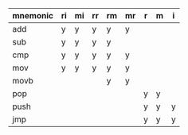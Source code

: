 | mnemonic | ri | mi | rr | rm | mr | r | m | i |
|----------|----|----|----|----|----|---|---|---|
| add      | y  | y  | y  | y  | y  |   |   |   |
| sub      | y  | y  | y  | y  |    |   |   |   |
| cmp      | y  | y  | y  | y  | y  |   |   |   |
| mov      | y  | y  | y  | y  | y  |   |   |   |
| movb     |    |    |    | y  | y  |   |   |   |
| pop      |    |    |    |    |    | y | y |   |
| push     |    |    |    |    |    | y | y | y |
| jmp      |    |    |    |    |    | y | y | y |